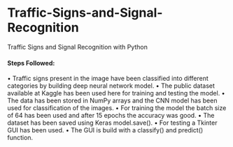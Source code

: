 # Traffic-Signs-and-Signal-Recognition
Traffic Signs and Signal Recognition with Python

<h4> <b> Steps Followed: </b> </h4>

•	Traffic signs present in the image have been classified into different categories by building deep neural network model.
•	The public dataset available at Kaggle has been used here for training and testing the model.
•	The data has been stored in NumPy arrays and the CNN model has been used for classification of the images.
•	For training the model the batch size of 64 has been used and after 15 epochs the accuracy was good.
•	The dataset has been saved using Keras model.save().
•	For testing a Tkinter GUI has been used.
•	The GUI is build with a classify() and predict() function.

